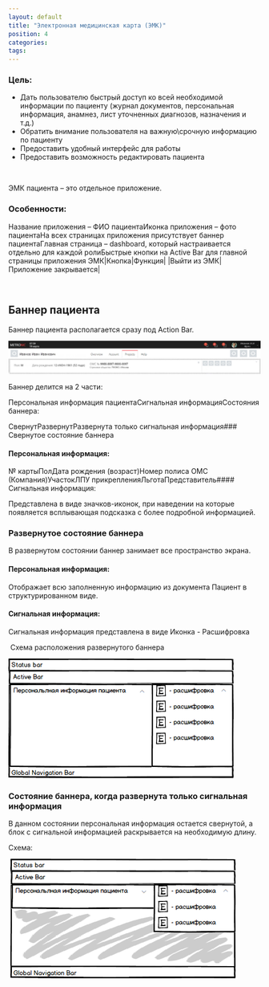 ```yaml
---
layout: default
title: "Электронная медицинская карта (ЭМК)"
position: 4
categories: 
tags: 
---
```


### Цель:

* Дать пользователю быстрый доступ ко всей необходимой информации по пациенту (журнал документов, персональная информация, анамнез, лист уточненных диагнозов, назначения и т.д.)
* Обратить внимание пользователя на важную\срочную информацию по пациенту
* Предоставить удобный интерфейс для работы
* Предоставить возможность редактировать пациента

 

ЭМК пациента – это отдельное приложение.

### Особенности:

Название приложения – ФИО пациентаИконка приложения – фото пациентаНа всех страницах приложения присутствует баннер пациентаГлавная страница – dashboard, который настраивается отдельно для каждой ролиБыстрые кнопки на Active Bar для главной страницы приложения ЭМК|Кнопка|Функция|
|Выйти из ЭМК|Приложение закрывается|

 

## Баннер пациента

Баннер пациента располагается сразу под Action Bar.

![](Banner.png)

Баннер делится на 2 части:

Персональная информация пациентаСигнальная информацияСостояния баннера:

СвернутРазвернутРазвернута только сигнальная информация### Свернутое состояние баннера

#### Персональная информация:

№ картыПолДата рождения (возраст)Номер полиса ОМС (Компания)УчастокЛПУ прикрепленияЛьготаПредставитель#### Сигнальная информация:

Представлена в виде значков-иконок, при наведении на которые появляется всплывающая подсказка с более подробной информацией.

### Развернутое состояние баннера

В развернутом состоянии баннер занимает все пространство экрана.

#### Персональная информация:

Отображает всю заполненную информацию из документа Пациент в структурированном виде.

#### Сигнальная информация:

Сигнальная информация представлена в виде Иконка - Расшифровка

 Схема расположения развернутого баннера

![](Banner---skhema_2.png)

### Состояние баннера, когда развернута только сигнальная информация

В данном состоянии персональная информация остается свернутой, а блок с сигнальной информацией раскрывается на необходимую длину.

Схема:

 ![](Banner---skhema.png)

